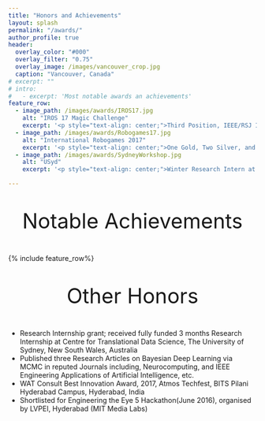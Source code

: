 ```yaml
---
title: "Honors and Achievements"
layout: splash
permalink: "/awards/"
author_profile: true
header:
  overlay_color: "#000"
  overlay_filter: "0.75"
  overlay_image: /images/vancouver_crop.jpg
  caption: "Vancouver, Canada"
# excerpt: ""
# intro: 
#   - excerpt: 'Most notable awards an achievements'
feature_row:
  - image_path: /images/awards/IROS17.jpg
    alt: "IROS 17 Magic Challenge"
    excerpt: '<p style="text-align: center;">Third Position, IEEE/RSJ IROS Humanoid Application Challenge 2017: Robot Magic, <br>Vancouver, Canada, <br>September 2017 </p>'
  - image_path: /images/awards/Robogames17.jpg
    alt: "International Robogames 2017"
    excerpt: '<p style="text-align: center;">One Gold, Two Silver, and One Bronze medal in the Humanoid League, International Robogames, <br>San Francisco, USA, <br>April 2017</p>'
  - image_path: /images/awards/SydneyWorkshop.jpg
    alt: "USyd"
    excerpt: '<p style="text-align: center;">Winter Research Intern at Centre of Transalational Data Science, <br>University of Sydney, <br>May 2018 </p>'

---
```

<p style="text-align: center; font-size:42px;"> Notable Achievements </p>

{% include feature_row%}

<p style="text-align: center; font-size:42px;"> Other Honors </p>

 - Research Internship grant; received fully funded 3 months Research Internship at Centre for Translational Data Science, The University of Sydney, New South Wales, Australia
 - Published three Research Articles on Bayesian Deep Learning via MCMC in reputed Journals including, Neurocomputing, and IEEE Engineering Applications of Artificial Intelligence, etc.
 - WAT Consult Best Innovation Award, 2017, Atmos Techfest, BITS Pilani Hyderabad Campus, Hyderabad, India
 - Shortlisted for Engineering the Eye 5 Hackathon(June 2016), organised by LVPEI, Hyderabad (MIT Media Labs)